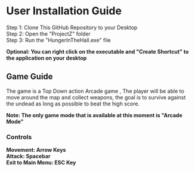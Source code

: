 # User Installation Guide
Step 1: Clone This GitHub Repository to your Desktop <br/>
Step 2: Open the "ProjectZ" folder <br/>
Step 3: Run the "HungerInTheHall.exe" file <br/>

**Optional: You can right click on the executable and "Create Shortcut" to the application on your desktop**

## Game Guide

The game is a  Top Down action Arcade game , The player will be able to move around the map and collect weapons, the goal is to survive against the undead as long as possible to beat the high score. 

**Note: The only game mode that is available at this moment is "Arcade Mode"**

### Controls
**Movement: Arrow Keys** <br/>
**Attack: Spacebar** <br/>
**Exit to Main Menu: ESC Key**
